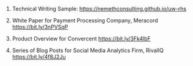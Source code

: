 

1) Technical Writing Sample:
https://nemethconsulting.github.io/uw-rhs

2) White Paper for Payment Processing Company, Meracord
https://bit.ly/3nPVSqP

3) Product Overview for Convercent
https://bit.ly/3Fk4lbF

4) Series of Blog Posts for Social Media Analytics Firm, RivalIQ
https://bit.ly/4f8J2Ju

